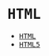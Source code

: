 # <samp>HTML</samp>

- <samp>[HTML](/notes/HTML/html/)</samp>
- <samp>[HTML5](/notes/HTML/html5)</samp>
